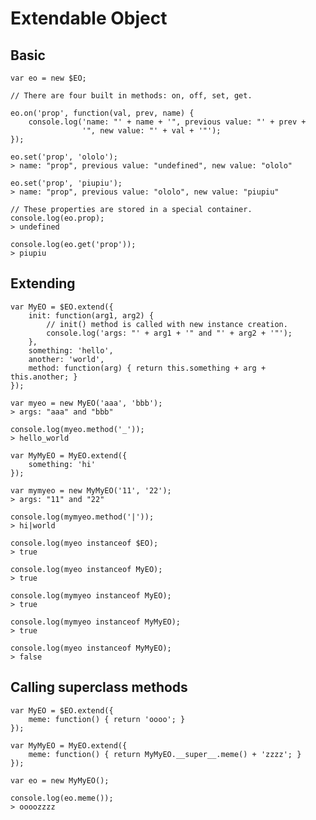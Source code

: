Extendable Object
=================

## Basic

    var eo = new $EO;
    
    // There are four built in methods: on, off, set, get.
    
    eo.on('prop', function(val, prev, name) {
        console.log('name: "' + name + '", previous value: "' + prev + 
                    '", new value: "' + val + '"');
    });
    
    eo.set('prop', 'ololo');
    > name: "prop", previous value: "undefined", new value: "ololo"
    
    eo.set('prop', 'piupiu');
    > name: "prop", previous value: "ololo", new value: "piupiu"
    
    // These properties are stored in a special container.
    console.log(eo.prop);
    > undefined
    
    console.log(eo.get('prop'));
    > piupiu
    
## Extending

    var MyEO = $EO.extend({
        init: function(arg1, arg2) {
            // init() method is called with new instance creation.
            console.log('args: "' + arg1 + '" and "' + arg2 + '"');
        },        
        something: 'hello',
        another: 'world',
        method: function(arg) { return this.something + arg + this.another; }
    });
    
    var myeo = new MyEO('aaa', 'bbb');
    > args: "aaa" and "bbb"
    
    console.log(myeo.method('_'));
    > hello_world
        
    var MyMyEO = MyEO.extend({
        something: 'hi'
    });
    
    var mymyeo = new MyMyEO('11', '22');
    > args: "11" and "22"
    
    console.log(mymyeo.method('|'));
    > hi|world
    
    console.log(myeo instanceof $EO);
    > true
    
    console.log(myeo instanceof MyEO);
    > true
    
    console.log(mymyeo instanceof MyEO);
    > true

    console.log(mymyeo instanceof MyMyEO);
    > true

    console.log(myeo instanceof MyMyEO);
    > false
    
## Calling superclass methods

    var MyEO = $EO.extend({
        meme: function() { return 'oooo'; }
    });
    
    var MyMyEO = MyEO.extend({
        meme: function() { return MyMyEO.__super__.meme() + 'zzzz'; }
    });

    var eo = new MyMyEO();
    
    console.log(eo.meme());
    > oooozzzz